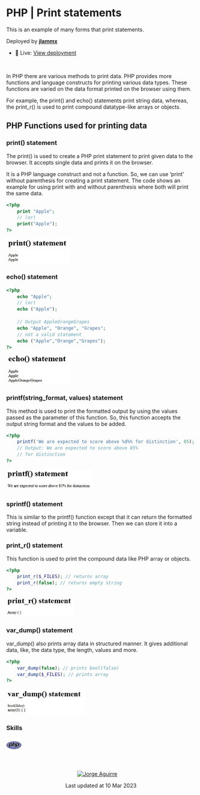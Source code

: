 # PHP | Print statements

This is an example of many forms that print statements.

Deployed by **[jlammx](https://github.com/jlammx)**
- 🚀 Live: [View deployment](http://demo.pagos.cafisa.org/php_print_statements)

<br/>

In PHP there are various methods to print data. PHP provides more functions and language constructs for printing various data types. These functions are varied on the data format printed on the browser using them.

For example, the print() and echo() statements print string data, whereas, the print_r() is used to print compound datatype-like arrays or objects.


## PHP Functions used for printing data

### print() statement

The print() is used to create a PHP print statement to print given data to the browser. It accepts single data and prints it on the browser.

It is a PHP language construct and not a function. So, we can use ‘print’ without parenthesis for creating a print statement. The code shows an example for using print with and without parenthesis where both will print the same data.

```php
<?php
    print "Apple";
    // (or)
    print("Apple");
?>
```
<p align="left">
	<img src="./assets/screenshots/2023-03-07_01_SS.png" alt="print()" width="170"/>
</p>


### echo() statement

```php
<?php
    echo "Apple";
    // (or)
    echo ("Apple");

    // Output AppleOrangeGrapes
    echo "Apple", "Orange", "Grapes";
    // not a valid statement
    echo ("Apple","Orange","Grapes");
?>
```
<p align="left">
	<img src="./assets/screenshots/2023-03-07_02_SS.png" alt="echo()" width="170"/>
</p>


### printf(string_format, values) statement

This method is used to print the formatted output by using the values passed as the parameter of this function. So, this function accepts the output string format and the values to be added.

```php
<?php
    printf('We are expected to score above %d%% for distinction', 85);
    // Output: We are expected to score above 85%
    // for distinction
?>
```
<p align="left">
	<img src="./assets/screenshots/2023-03-07_03_SS.png" alt="printf()" width="230"/>
</p>


### sprintf() statement

This is similar to the printf() function except that it can return the formatted string instead of printing it to the browser. Then we can store it into a variable.


### print_r() statement

This function is used to print the compound data like PHP array or objects.

```php
<?php
    print_r($_FILES); // returns array
    print_r(false); // returns empty string
?>
```
<p align="left">
	<img src="./assets/screenshots/2023-03-07_04_SS.png" alt="print_r()" width="180"/>
</p>


### var_dump() statement
var_dump() also prints array data in structured manner. It gives additional data, like, the data type, the length, values and more.

```php
<?php
    var_dump(false); // prints bool(false)
    var_dump($_FILES); // prints array
?>
```
<p align="left">
	<img src="./assets/screenshots/2023-03-07_05_SS.png" alt="var_dump()" width="210"/>
</p>


### Skills
<p align="left">
	<a href="https://dart.dev" target="_blank">
		<img src="https://raw.githubusercontent.com/devicons/devicon/master/icons/php/php-original.svg" alt="PHP" width="40" height="40"/>
	</a> 
</p>

<br/>

<p align="center">
	<div align="center" inline>
		<span> <a href="https://www.linkedin.com/in/jlammx/" target="_blank">
			<img src="https://content.linkedin.com/content/dam/me/business/en-us/amp/brand-site/v2/bg/LI-Logo.svg.original.svg" alt="Jorge Aguirre" height="25"/></a>
		</span>
		&nbsp;&nbsp;&nbsp;&nbsp;
	</div>
</p>

<p align="center"> Last updated at 10 Mar 2023</p>
